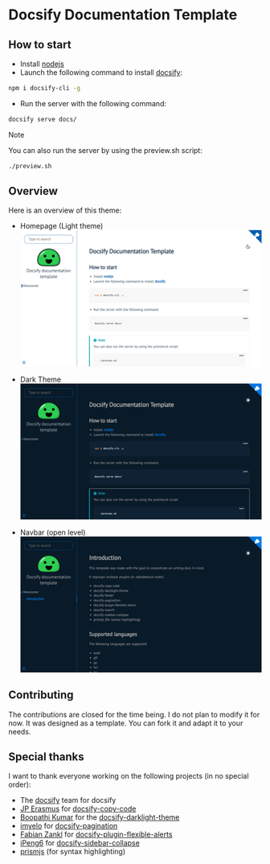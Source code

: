 # Docsify Documentation Template

## How to start

- Install [nodejs](https://nodejs.org/en)
- Launch the following command to install [docsify](https://docsify.js.org/#/quickstart):

```bash
npm i docsify-cli -g
```

- Run the server with the following command:

```bash
docsify serve docs/
```

> [!NOTE]
> You can also run the server by using the preview.sh script:
>
> ```bash
> ./preview.sh
> ```

## Overview

Here is an overview of this theme:

- Homepage (Light theme)
![Homepage](assets/default_view.png)

- Dark Theme
![Dark Theme](assets/dark_theme.png)

- Navbar (open level)
![Navbar](assets/navbar.png)

## Contributing

The contributions are closed for the time being. I do not plan to modify it for now.
It was designed as a template. You can fork it and adapt it to your needs.

## Special thanks

I want to thank everyone working on the following projects (in no special order):

- The [docsify](https://github.com/docsifyjs/docsify) team for docsify
- [JP Erasmus](https://github.com/jperasmus) for [docsify-copy-code](https://github.com/jperasmus/docsify-copy-code)
- [Boopathi Kumar](https://github.com/boopathikumar018) for the [docsify-darklight-theme](https://github.com/boopathikumar018/docsify-darklight-theme)
- [imyelo](https://github.com/imyelo) for [docsify-pagination](https://github.com/imyelo/docsify-pagination)
- [Fabian Zankl](https://github.com/fzankl) for [docsify-plugin-flexible-alerts](https://github.com/fzankl/docsify-plugin-flexible-alerts)
- [iPeng6](https://github.com/iPeng6) for [docsify-sidebar-collapse](https://github.com/iPeng6/docsify-sidebar-collapse)
- [prismjs](https://github.com/PrismJS/prism) (for syntax highlighting)
